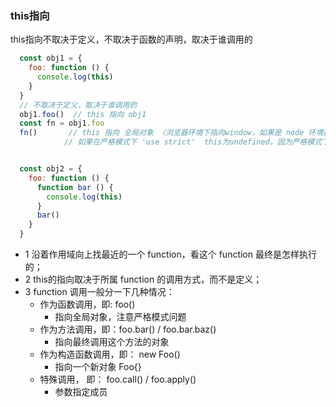 ### this指向
this指向不取决于定义，不取决于函数的声明，取决于谁调用的
```javascript
  const obj1 = {
    foo: function () {
      console.log(this)
    }
  }
  // 不取决于定义，取决于谁调用的
  obj1.foo()  // this 指向 obj1
  const fn = obj1.foo
  fn()       // this 指向 全局对象 （浏览器环境下指向window，如果是 node 环境指向全局对象）
            // 如果在严格模式下 'use strict'  this为undefined，因为严格模式下全局对象为 undefined


  const obj2 = {
    foo: function () {
      function bar () {
        console.log(this)
      }
      bar()
    }
  } 
```
+ 1 沿着作用域向上找最近的一个 function，看这个 function 最终是怎样执行的；
+ 2 this的指向取决于所属 function 的调用方式，而不是定义；
+ 3 function 调用一般分一下几种情况：
  + 作为函数调用，即: foo()
    + 指向全局对象，注意严格模式问题
  + 作为方法调用，即：foo.bar() / foo.bar.baz()
    + 指向最终调用这个方法的对象
  + 作为构造函数调用，即： new Foo()
    + 指向一个新对象 Foo{}
  + 特殊调用， 即： foo.call() / foo.apply()
    + 参数指定成员
